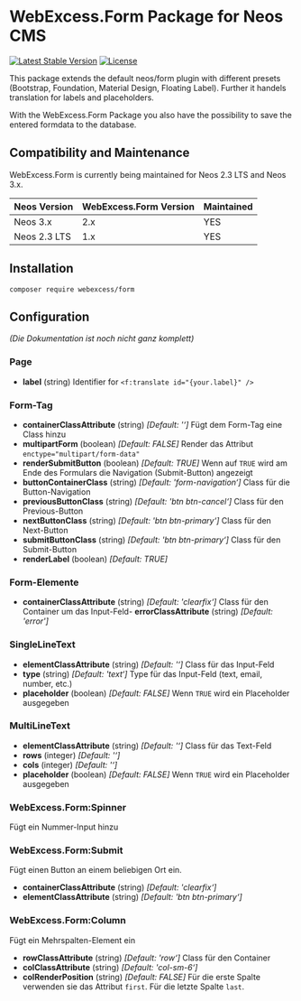 # WebExcess.Form Package for Neos CMS #
[![Latest Stable Version](https://poser.pugx.org/webexcess/form/v/stable)](https://packagist.org/packages/webexcess/form)
[![License](https://poser.pugx.org/webexcess/form/license)](https://packagist.org/packages/webexcess/form)

This package extends the default neos/form plugin with different presets (Bootstrap, Foundation, Material Design, Floating Label). Further it handels translation for labels and placeholders.

With the WebExcess.Form Package you also have the possibility to save the entered formdata to the database.

## Compatibility and Maintenance
WebExcess.Form is currently being maintained for Neos 2.3 LTS and Neos 3.x.

| Neos Version | WebExcess.Form Version | Maintained |
|--------------|------------------------|------------|
| Neos 3.x     | 2.x                    | YES        |
| Neos 2.3 LTS | 1.x                    | YES        |

## Installation
```
composer require webexcess/form
```

## Configuration
*(Die Dokumentation ist noch nicht ganz komplett)*

### Page
- **label** (string)
Identifier for `<f:translate id="{your.label}" />`

### Form-Tag
- **containerClassAttribute** (string) *[Default: '‘]*
Fügt dem Form-Tag eine Class hinzu
- **multipartForm** (boolean) *[Default: FALSE]*
Render das Attribut `enctype="multipart/form-data"`
- **renderSubmitButton** (boolean) *[Default: TRUE]*
Wenn auf `TRUE` wird am Ende des Formulars die Navigation (Submit-Button) angezeigt
- **buttonContainerClass** (string) *[Default: 'form-navigation‘]*
Class für die Button-Navigation
- **previousButtonClass** (string) *[Default: 'btn btn-cancel‘]*
Class für den Previous-Button
- **nextButtonClass** (string) *[Default: 'btn btn-primary‘]*
Class für den Next-Button
- **submitButtonClass** (string) *[Default: 'btn btn-primary‘]*
Class für den Submit-Button
- **renderLabel** (boolean) *[Default: TRUE]*

### Form-Elemente
- **containerClassAttribute** (string) *[Default: 'clearfix‘]*
Class für den Container um das Input-Feld- **errorClassAttribute** (string) *[Default: 'error']*

### SingleLineText
- **elementClassAttribute** (string) *[Default: '‘]*
Class für das Input-Feld
- **type** (string) *[Default: 'text‘]*
Type für das Input-Feld (text, email, number, etc.)
- **placeholder** (boolean) *[Default: FALSE]*
Wenn `TRUE` wird ein Placeholder ausgegeben

### MultiLineText
- **elementClassAttribute** (string) *[Default: '‘]*
Class für das Text-Feld
- **rows** (integer) *[Default: '‘]*
- **cols** (integer) *[Default: '‘]*
- **placeholder** (boolean) *[Default: FALSE]*
Wenn `TRUE` wird ein Placeholder ausgegeben

### WebExcess.Form:Spinner
Fügt ein Nummer-Input hinzu

### WebExcess.Form:Submit
Fügt einen Button an einem beliebigen Ort ein.
- **containerClassAttribute** (string) *[Default: 'clearfix‘]*
- **elementClassAttribute** (string) *[Default: 'btn btn-primary‘]*

### WebExcess.Form:Column
Fügt ein Mehrspalten-Element ein
- **rowClassAttribute** (string) *[Default: 'row‘]*
Class für den Container
- **colClassAttribute** (string) *[Default: 'col-sm-6‘]*
- **colRenderPosition** (string) *[Default: FALSE]*
Für die erste Spalte verwenden sie das Attribut `first`. Für die letzte Spalte `last`.
